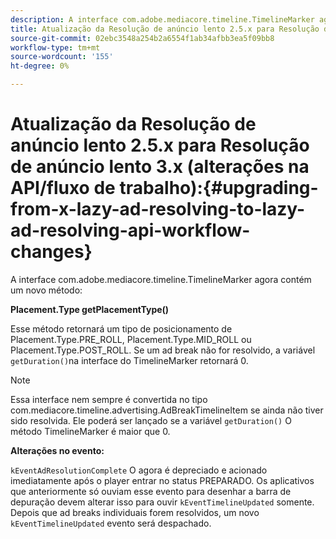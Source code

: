 ```yaml
---
description: A interface com.adobe.mediacore.timeline.TimelineMarker agora contém um novo método
title: Atualização da Resolução de anúncio lento 2.5.x para Resolução de anúncio lento 3.0.0 (alterações na API/fluxo de trabalho)
source-git-commit: 02ebc3548a254b2a6554f1ab34afbb3ea5f09bb8
workflow-type: tm+mt
source-wordcount: '155'
ht-degree: 0%

---
```


# Atualização da Resolução de anúncio lento 2.5.x para Resolução de anúncio lento 3.x (alterações na API/fluxo de trabalho):{#upgrading-from-x-lazy-ad-resolving-to-lazy-ad-resolving-api-workflow-changes}

A interface com.adobe.mediacore.timeline.TimelineMarker agora contém um novo método:

**Placement.Type getPlacementType()**

Esse método retornará um tipo de posicionamento de Placement.Type.PRE_ROLL, Placement.Type.MID_ROLL ou Placement.Type.POST_ROLL. Se um ad break não for resolvido, a variável `getDuration()`na interface do TimelineMarker retornará 0.

>[!NOTE]
>
>Essa interface nem sempre é convertida no tipo com.mediacore.timeline.advertising.AdBreakTimelineItem se ainda não tiver sido resolvida. Ele poderá ser lançado se a variável `getDuration()` O método TimelineMarker é maior que 0.

**Alterações no evento:**

`kEventAdResolutionComplete` O agora é depreciado e acionado imediatamente após o player entrar no status PREPARADO. Os aplicativos que anteriormente só ouviam esse evento para desenhar a barra de depuração devem alterar isso para ouvir `kEventTimelineUpdated` somente. Depois que ad breaks individuais forem resolvidos, um novo `kEventTimelineUpdated` evento será despachado.
